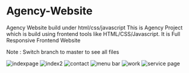 # Agency-Website
Agency Website build under html/css/javascript
This is Agency Project which is build using frontend tools like HTML/CSS/Javascript.
It is Full Responsive Frontend Website


Note : Switch branch to master to see all files


![indexpage](https://user-images.githubusercontent.com/51846543/137020694-fc466284-cf90-493f-9698-d7d33c230794.PNG)
![index2](https://user-images.githubusercontent.com/51846543/137020827-dc7c7561-3cb4-4b18-8166-1ccae443db81.PNG)
![contact](https://user-images.githubusercontent.com/51846543/137021115-490f0a78-deed-43c4-b383-af094475d7ad.PNG)
![menu bar](https://user-images.githubusercontent.com/51846543/137021144-a5ec7fb1-4d59-4e88-ba4f-a1dfd4250bce.PNG)
![work](https://user-images.githubusercontent.com/51846543/137021170-9696075f-2ac5-4743-a2a0-00b8c10b117f.PNG)
![service page](https://user-images.githubusercontent.com/51846543/137021180-e86aa0be-1e42-4484-bc4b-6714f0a80236.PNG)

